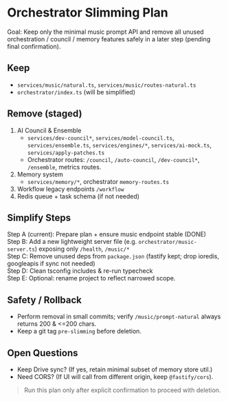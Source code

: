 # Orchestrator Slimming Plan

Goal: Keep only the minimal music prompt API and remove all unused orchestration / council / memory features safely in a later step (pending final confirmation).

## Keep
- `services/music/natural.ts`, `services/music/routes-natural.ts`
- `orchestrator/index.ts` (will be simplified)

## Remove (staged)
1. AI Council & Ensemble
   - `services/dev-council*`, `services/model-council.ts`, `services/ensemble.ts`, `services/engines/*`, `services/ai-mock.ts`, `services/apply-patches.ts`
   - Orchestrator routes: `/council`, `/auto-council`, `/dev-council*`, `/ensemble`, metrics routes.
2. Memory system
   - `services/memory/*`, orchestrator `memory-routes.ts`
3. Workflow legacy endpoints `/workflow`
4. Redis queue + task schema (if not needed)

## Simplify Steps
Step A (current): Prepare plan + ensure music endpoint stable (DONE)  
Step B: Add a new lightweight server file (e.g. `orchestrator/music-server.ts`) exposing only `/health`, `/music/*`  
Step C: Remove unused deps from `package.json` (fastify kept; drop ioredis, googleapis if sync not needed)  
Step D: Clean tsconfig includes & re-run typecheck  
Step E: Optional: rename project to reflect narrowed scope.

## Safety / Rollback
- Perform removal in small commits; verify `/music/prompt-natural` always returns 200 & <=200 chars.
- Keep a git tag `pre-slimming` before deletion.

## Open Questions
- Keep Drive sync? (If yes, retain minimal subset of memory store util.)
- Need CORS? (If UI will call from different origin, keep `@fastify/cors`).

> Run this plan only after explicit confirmation to proceed with deletion.